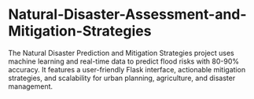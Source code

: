 # Natural-Disaster-Assessment-and-Mitigation-Strategies
The Natural Disaster Prediction and Mitigation Strategies project uses machine learning and real-time data to predict flood risks with 80-90% accuracy. It features a user-friendly Flask interface, actionable mitigation strategies, and scalability for urban planning, agriculture, and disaster management.
